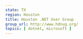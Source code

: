 ```yaml
---
state: TX
region: Houston
title: Houston .NET User Group
group_url: http://www.hdnug.org/
topics: [ dotnet, microsoft ]
---
```

